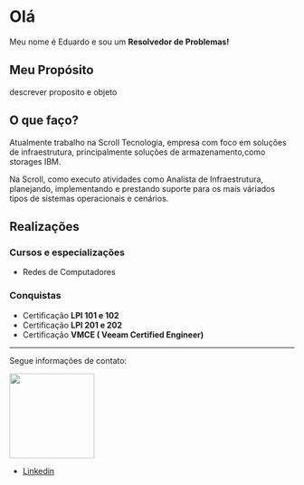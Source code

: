 # Olá

Meu nome é Eduardo e sou um **Resolvedor de Problemas!**

## Meu Propósito
descrever proposito e objeto

## O que faço?
Atualmente trabalho na Scroll Tecnologia, empresa com foco em soluções de infraestrutura, principalmente soluções de armazenamento,como storages IBM. 

Na Scroll, como executo atividades como Analista de Infraestrutura, planejando, implementando e prestando suporte para os mais váriados tipos de sistemas operacionais e cenários.

## Realizações

### Cursos e especializações
- Redes de Computadores

### Conquistas
- Certificação **LPI 101 e 102**
- Certificação **LPI 201 e 202**
- Certificação **VMCE ( Veeam Certified Engineer)**

---

Segue informações de contato:

<img src='/img/edu.png'  width="150" height="150"></img>  

- [Linkedin](https://www.linkedin.com/in/eduardovieirac)
